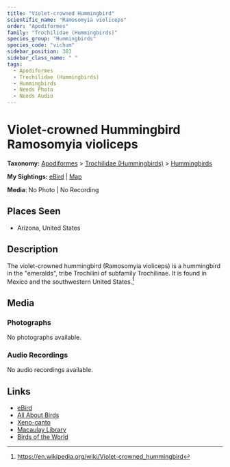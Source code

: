 ```yaml
---
title: "Violet-crowned Hummingbird"
scientific_name: "Ramosomyia violiceps"
order: "Apodiformes"
family: "Trochilidae (Hummingbirds)"
species_group: "Hummingbirds"
species_code: "vichum"
sidebar_position: 383
sidebar_class_name: " "
tags: 
  - Apodiformes
  - Trochilidae (Hummingbirds)
  - Hummingbirds
  - Needs Photo
  - Needs Audio
---
```


# Violet-crowned Hummingbird <span className='sci_name'>Ramosomyia violiceps</span>

**Taxonomy:** [Apodiformes](/tags/apodiformes) > [Trochilidae (Hummingbirds)](/tags/trochilidae-hummingbirds) > [Hummingbirds](/tags/hummingbirds)

**My Sightings:** [eBird](https://ebird.org/lifelist?r=world&time=life&spp=vichum) | [Map](/map?species_code=vichum)

**Media**: No Photo | No Recording

## Places Seen

* Arizona, United States

## Description
The violet-crowned hummingbird (Ramosomyia violiceps) is a hummingbird in the "emeralds", tribe Trochilini of subfamily Trochilinae. It is found in Mexico and the southwestern United States.[^1]

[^1]: https://en.wikipedia.org/wiki/Violet-crowned_hummingbird

## Media
### Photographs
No photographs available.

### Audio Recordings
No audio recordings available.

## Links
* [eBird](https://ebird.org/species/vichum) 
* [All About Birds](https://www.allaboutbirds.org/guide/vichum) 
* [Xeno-canto](https://www.xeno-canto.org/species/ramosomyia-violiceps) 
* [Macaulay Library](https://search.macaulaylibrary.org/catalog?taxonCode=vichum&sort=rating_rank_desc)
* [Birds of the World](https://birdsoftheworld.org/bow/species/vichum)
